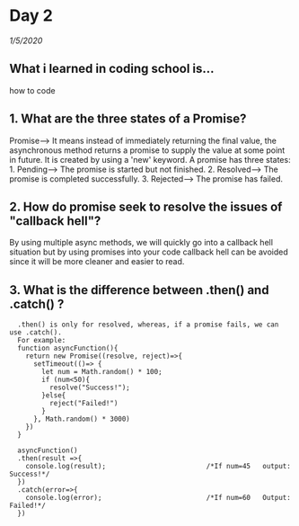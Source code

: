 # Day 2
_1/5/2020_

## What i learned in coding school is...
how to code


## 1. What are the three states of a Promise?
  Promise--> It means instead of immediately returning the final value, the asynchronous method returns a promise to supply the value at some point in future.
  It is created by using a 'new' keyword.
  A promise has three states:
    1. Pending--> The promise is started but not finished.
    2. Resolved--> The promise is completed successfully.
    3. Rejected--> The promise has failed.
## 2. How do promise seek to resolve the issues of "callback hell"?
   By using multiple async methods, we will quickly go into a callback hell situation but by using promises into your code callback hell can be avoided since it will be more cleaner and easier to read.

## 3. What is the difference between .then() and .catch() ?
      .then() is only for resolved, whereas, if a promise fails, we can use .catch().
      For example:
      function asyncFunction(){
        return new Promise((resolve, reject)=>{
          setTimeout(()=> {
            let num = Math.random() * 100;
            if (num<50){
              resolve("Success!");
            }else{
              reject("Failed!")
            }
          }, Math.random() * 3000)
        })
      }

      asyncFunction()
      .then(result =>{
        console.log(result);                         /*If num=45   output: Success!*/
      })
      .catch(error=>{
        console.log(error);                          /*If num=60   Output: Failed!*/
      })